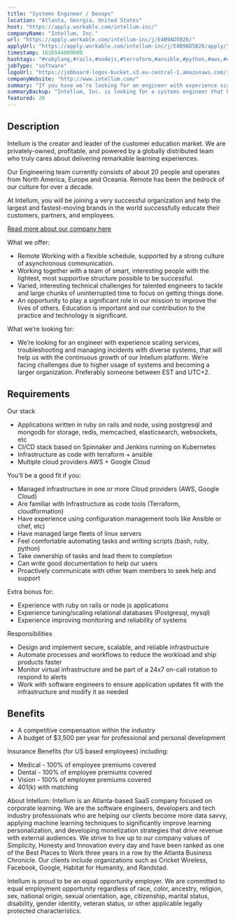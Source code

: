 ```yaml
---
title: "Systems Engineer / Devops"
location: "Atlanta, Georgia, United States"
host: "https://apply.workable.com/intellum-inc/"
companyName: "Intellum, Inc."
url: "https://apply.workable.com/intellum-inc/j/E4B9AD5B26/"
applyUrl: "https://apply.workable.com/intellum-inc/j/E4B9AD5B26/apply/"
timestamp: 1616544000000
hashtags: "#rubylang,#rails,#nodejs,#terraform,#ansible,#python,#aws,#css,#postgresql,#chef"
jobType: "software"
logoUrl: "https://jobboard-logos-bucket.s3.eu-central-1.amazonaws.com/intellum-inc-"
companyWebsite: "http://www.intellum.com/"
summary: "If you have we’re looking for an engineer with experience scaling services, troubleshooting and managing incidents with diverse systems, that will help us with the continuous growth of our Intellum platform, consider applying to Intellum, Inc.'s job post for a new systems engineer."
summaryBackup: "Intellum, Inc. is looking for a systems engineer that has experience in: #rubylang, #rails, #nodejs."
featured: 20
---
```


## Description

Intellum is the creator and leader of the customer education market. We are privately-owned, profitable, and powered by a globally distributed team who truly cares about delivering remarkable learning experiences.

Our Engineering team currently consists of about 20 people and operates from North America, Europe and Oceania. Remote has been the bedrock of our culture for over a decade.

At Intellum, you will be joining a very successful organization and help the largest and fastest-moving brands in the world successfully educate their customers, partners, and employees.

[Read more about our company here](https://www.intellum.com/company/about-us)

What we offer:

*   Remote Working with a flexible schedule, supported by a strong culture of asynchronous communication.
*   Working together with a team of smart, interesting people with the lightest, most supportive structure possible to be successful.
*   Varied, interesting technical challenges for talented engineers to tackle and large chunks of uninterrupted time to focus on getting things done.
*   An opportunity to play a significant role in our mission to improve the lives of others. Education is important and our contribution to the practice and technology is significant.

What we’re looking for:

*   We’re looking for an engineer with experience scaling services, troubleshooting and managing incidents with diverse systems, that will help us with the continuous growth of our Intellum platform. We’re facing challenges due to higher usage of systems and becoming a larger organization. Preferably someone between EST and UTC+2.

## Requirements

Our stack

*   Applications written in ruby on rails and node, using postgresql and mongodb for storage, redis, memcached, elasticsearch, websockets, etc
*   CI/CD stack based on Spinnaker and Jenkins running on Kubernetes
*   Infrastructure as code with terraform + ansible
*   Multiple cloud providers AWS + Google Cloud

You’ll be a good fit if you:

*   Managed infrastructure in one or more Cloud providers (AWS, Google Cloud)
*   Are familiar with Infrastructure as code tools (Terraform, cloudformation)
*   Have experience using configuration management tools like Ansible or chef, etc)
*   Have managed large fleets of linux servers
*   Feel comfortable automating tasks and writing scripts (bash, ruby, python)
*   Take ownership of tasks and lead them to completion
*   Can write good documentation to help our users
*   Proactively communicate with other team members to seek help and support

Extra bonus for:

*   Experience with ruby on rails or node js applications
*   Experience tuning/scaling relational databases (Postgresql, mysql)
*   Experience improving monitoring and reliability of systems

Responsibilities

*   Design and implement secure, scalable, and reliable infrastructure
*   Automate processes and workflows to reduce the workload and ship products faster
*   Monitor virtual infrastructure and be part of a 24x7 on-call rotation to respond to alerts
*   Work with software engineers to ensure application updates fit with the infrastructure and modify it as needed

## Benefits

*   A competitive compensation within the industry
*   A budget of $3,500 per year for professional and personal development

Insurance Benefits (for US based employees) including:

*   Medical - 100% of employee premiums covered
*   Dental - 100% of employee premiums covered
*   Vision - 100% of employee premiums covered
*   401(k) with matching

About Intellum: Intellum is an Atlanta-based SaaS company focused on corporate learning. We are the software engineers, developers and tech industry professionals who are helping our clients become more data savvy, applying machine learning techniques to significantly improve learning personalization, and developing monetization strategies that drive revenue with external audiences. We strive to live up to our company values of Simplicity, Honesty and Innovation every day and have been ranked as one of the Best Places to Work three years in a row by the Atlanta Business Chronicle. Our clients include organizations such as Cricket Wireless, Facebook, Google, Habitat for Humanity, and Randstad.

Intellum is proud to be an equal opportunity employer. We are committed to equal employment opportunity regardless of race, color, ancestry, religion, sex, national origin, sexual orientation, age, citizenship, marital status, disability, gender identity, veteran status, or other applicable legally protected characteristics.
